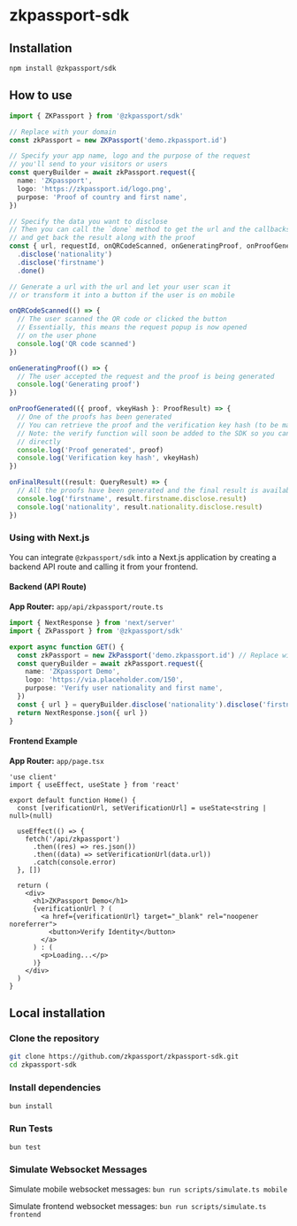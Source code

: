 # zkpassport-sdk

## Installation

```
npm install @zkpassport/sdk
```

## How to use

```ts
import { ZKPassport } from '@zkpassport/sdk'

// Replace with your domain
const zkPassport = new ZKPassport('demo.zkpassport.id')

// Specify your app name, logo and the purpose of the request
// you'll send to your visitors or users
const queryBuilder = await zkPassport.request({
  name: 'ZKpassport',
  logo: 'https://zkpassport.id/logo.png',
  purpose: 'Proof of country and first name',
})

// Specify the data you want to disclose
// Then you can call the `done` method to get the url and the callbacks to follow the progress
// and get back the result along with the proof
const { url, requestId, onQRCodeScanned, onGeneratingProof, onProofGenerated, onReject, onError } = queryBuilder
  .disclose('nationality')
  .disclose('firstname')
  .done()

// Generate a url with the url and let your user scan it
// or transform it into a button if the user is on mobile

onQRCodeScanned(() => {
  // The user scanned the QR code or clicked the button
  // Essentially, this means the request popup is now opened
  // on the user phone
  console.log('QR code scanned')
})

onGeneratingProof(() => {
  // The user accepted the request and the proof is being generated
  console.log('Generating proof')
})

onProofGenerated(({ proof, vkeyHash }: ProofResult) => {
  // One of the proofs has been generated
  // You can retrieve the proof and the verification key hash (to be mapped to the actual vkey)
  // Note: the verify function will soon be added to the SDK so you can verify the proof
  // directly
  console.log('Proof generated', proof)
  console.log('Verification key hash', vkeyHash)
})

onFinalResult((result: QueryResult) => {
  // All the proofs have been generated and the final result is available
  console.log('firstname', result.firstname.disclose.result)
  console.log('nationality', result.nationality.disclose.result)
})
```

### Using with Next.js

You can integrate `@zkpassport/sdk` into a Next.js application by creating a backend API route and calling it from your frontend.

#### **Backend (API Route)**

**App Router:** `app/api/zkpassport/route.ts`

```typescript
import { NextResponse } from 'next/server'
import { ZkPassport } from '@zkpassport/sdk'

export async function GET() {
  const zkPassport = new ZkPassport('demo.zkpassport.id') // Replace with your domain
  const queryBuilder = await zkPassport.request({
    name: 'ZKpassport Demo',
    logo: 'https://via.placeholder.com/150',
    purpose: 'Verify user nationality and first name',
  })
  const { url } = queryBuilder.disclose('nationality').disclose('firstname').done()
  return NextResponse.json({ url })
}
```

#### **Frontend Example**

**App Router:** `app/page.tsx`

```tsx
'use client'
import { useEffect, useState } from 'react'

export default function Home() {
  const [verificationUrl, setVerificationUrl] = useState<string | null>(null)

  useEffect(() => {
    fetch('/api/zkpassport')
      .then((res) => res.json())
      .then((data) => setVerificationUrl(data.url))
      .catch(console.error)
  }, [])

  return (
    <div>
      <h1>ZKPassport Demo</h1>
      {verificationUrl ? (
        <a href={verificationUrl} target="_blank" rel="noopener noreferrer">
          <button>Verify Identity</button>
        </a>
      ) : (
        <p>Loading...</p>
      )}
    </div>
  )
}
```

## Local installation

### Clone the repository

```sh
git clone https://github.com/zkpassport/zkpassport-sdk.git
cd zkpassport-sdk
```

### Install dependencies

```sh
bun install
```

### Run Tests

```sh
bun test
```

### Simulate Websocket Messages

Simulate mobile websocket messages: `bun run scripts/simulate.ts mobile`

Simulate frontend websocket messages: `bun run scripts/simulate.ts frontend`
